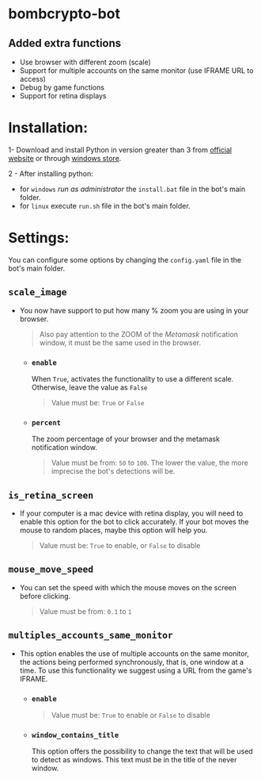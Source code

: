 # bombcrypto-bot

## Added extra functions

- Use browser with different zoom (scale)
- Support for multiple accounts on the same monitor (use IFRAME URL to access)
- Debug by game functions
- Support for retina displays

# Installation:

1- Download and install Python in version greater than 3 from [official website](https://www.python.org/downloads/) or through [windows store](https://www.microsoft.com/p/python-37/9nj46sx7x90p?activetab=pivot:overviewtab).

2 - After installing python:

- for `windows` _run as administrator_ the `install.bat` file in the bot's main folder.
- for `linux` execute `run.sh` file in the bot's main folder.

# Settings:

You can configure some options by changing the `config.yaml` file in the bot's main folder.

## `scale_image`

- You now have support to put how many % zoom you are using in your browser.

  > Also pay attention to the ZOOM of the _Metamask_ notification window, it must be the same used in the browser.

  - ### `enable`

    When `True`, activates the functionality to use a different scale. Otherwise, leave the value as `False`

    > Value must be: `True` or `False`

  - ### `percent`
    The zoom percentage of your browser and the metamask notification window.
    > Value must be from: `50` to `100`. The lower the value, the more imprecise the bot's detections will be.

## `is_retina_screen`

- If your computer is a mac device with retina display, you will need to enable this option for the bot to click accurately. If your bot moves the mouse to random places, maybe this option will help you.
  > Value must be: `True` to enable, or `False` to disable

## `mouse_move_speed`

- You can set the speed with which the mouse moves on the screen before clicking.
  > Value must be from: `0.1` to `1`

## `multiples_accounts_same_monitor`

- This option enables the use of multiple accounts on the same monitor, the actions being performed synchronously, that is, one window at a time. To use this functionality we suggest using a URL from the game's IFRAME.

  - ### `enable`

    > Value must be: `True` to enable or `False` to disable

  - ### `window_contains_title`
    This option offers the possibility to change the text that will be used to detect as windows. This text must be in the title of the never window.
